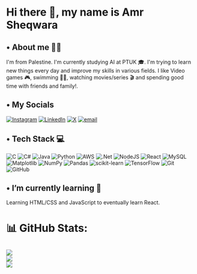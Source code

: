 # Hi there 👋, my name is Amr Sheqwara



## • About me 🙋‍♂️
I'm from Palestine. I'm currently studying AI at PTUK 🎓.
I'm trying to learn new things every day and improve my skills in various fields. 
I like Video games 🎮, swimming 🏊‍♂️, watching movies/series 🎬 and spending good time with friends and family!.



## • My Socials
[![Instagram](https://img.shields.io/badge/Instagram-%23E4405F.svg?logo=Instagram&logoColor=white)](https://instagram.com/amr_sheqwara_) 
[![LinkedIn](https://img.shields.io/badge/LinkedIn-%230077B5.svg?logo=linkedin&logoColor=white)](https://linkedin.com/in/amr-sheqwara-636600326/) 
[![X](https://img.shields.io/badge/X-black.svg?logo=X&logoColor=white)](https://x.com/amr_sheqwara_) 
[![email](https://img.shields.io/badge/Email-D14836?logo=gmail&logoColor=white)](mailto:amr.sheqwara@gmail.com) 



## • Tech Stack 💻
![C](https://img.shields.io/badge/c-%2300599C.svg?style=flat&logo=c&logoColor=white) ![C#](https://img.shields.io/badge/c%23-%23239120.svg?style=flat&logo=csharp&logoColor=white) ![Java](https://img.shields.io/badge/java-%23ED8B00.svg?style=flat&logo=openjdk&logoColor=white) ![Python](https://img.shields.io/badge/python-3670A0?style=flat&logo=python&logoColor=ffdd54) ![AWS](https://img.shields.io/badge/AWS-%23FF9900.svg?style=flat&logo=amazon-aws&logoColor=white) ![.Net](https://img.shields.io/badge/.NET-5C2D91?style=flat&logo=.net&logoColor=white) ![NodeJS](https://img.shields.io/badge/node.js-6DA55F?style=flat&logo=node.js&logoColor=white) ![React](https://img.shields.io/badge/react-%2320232a.svg?style=flat&logo=react&logoColor=%2361DAFB) ![MySQL](https://img.shields.io/badge/mysql-4479A1.svg?style=flat&logo=mysql&logoColor=white) ![Matplotlib](https://img.shields.io/badge/Matplotlib-%23ffffff.svg?style=flat&logo=Matplotlib&logoColor=black) ![NumPy](https://img.shields.io/badge/numpy-%23013243.svg?style=flat&logo=numpy&logoColor=white) ![Pandas](https://img.shields.io/badge/pandas-%23150458.svg?style=flat&logo=pandas&logoColor=white) ![scikit-learn](https://img.shields.io/badge/scikit--learn-%23F7931E.svg?style=flat&logo=scikit-learn&logoColor=white) ![TensorFlow](https://img.shields.io/badge/TensorFlow-%23FF6F00.svg?style=flat&logo=TensorFlow&logoColor=white) ![Git](https://img.shields.io/badge/git-%23F05033.svg?style=flat&logo=git&logoColor=white) ![GitHub](https://img.shields.io/badge/github-%23121011.svg?style=flat&logo=github&logoColor=white)



## • I’m currently learning 🌱
Learning HTML/CSS and JavaScript to eventually learn React.  



# 📊 GitHub Stats:
![](https://github-readme-stats.vercel.app/api?username=Amr-Sheqwara&theme=dark&hide_border=false&include_all_commits=false&count_private=false)<br/>
![](https://nirzak-streak-stats.vercel.app/?user=Amr-Sheqwara&theme=dark&hide_border=false)<br/>
![](https://github-readme-stats.vercel.app/api/top-langs/?username=Amr-Sheqwara&theme=dark&hide_border=false&include_all_commits=false&count_private=false&layout=compact)
---
